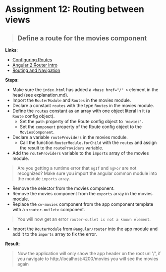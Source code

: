 Assignment 12: Routing between views
==============================================

> ## Define a route for the movies component

**Links**:
- [Configuring Routes](https://angular-2-training-book.rangle.io/handout/routing/config.html)
- [Angular 2 Router intro](http://blog.angular-university.io/angular2-router/)
- [Routing and Navigation](https://angular.io/docs/ts/latest/guide/router.html)

**Steps**:
- Make sure the `index.html` has added a `<base href="/" >` element in the head (see explanation.md).
- Import the `RouterModule` and `Routes` in the movies module.
- Declare a constant `routes` with the type `Routes` in the movies module.
- Define the `routes` constant as an array with one object literal in it (a `Route` config object).
  - Set the `path` property of the Route config object to `'movies'`.
  - Set the `component` property of the Route config object to the `MoviesComponent`.
- Declare a variable `routeProviders` in the movies module.
  - Call the function `RouterModule.forChild` with the `routes` and assign the result to the `routeProviders` variable.
- Add the `routeProviders` variable to the `imports` array of the movies module.
> Are you getting a runtime error that `ngIf` and `ngFor` are not recognized? Make sure you import the angular common module into the module `imports` array.

- Remove the selector from the movies component.
- Remove the movies component from the `exports` array in the movies module.
- Replace the `cw-movies` component from the app component template with a `<router-outlet>` component.
> You will now get an error `router-outlet is not a known element`.
- Import the `RouterModule` from `@angular/router` into the app module and add it to the `imports` array to fix the error.


**Result**:
> Now the application will only show the app header on the root url '/', if you navigate to http://localhost:4200/movies you will see the movies again